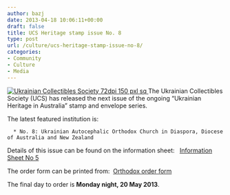 ```yaml
---
author: bazj
date: 2013-04-18 10:06:11+00:00
draft: false
title: UCS Heritage stamp issue No. 8
type: post
url: /culture/ucs-heritage-stamp-issue-no-8/
categories:
- Community
- Culture
- Media
---
```


[![Ukrainian Collectibles Society 72dpi 150 pxl sq](http://www.ozeukes.com/wp-content/uploads/2013/04/Ukrainian-Collectibles-Society-72dpi-150-pxl-sq.jpg)
](http://www.ozeukes.com/wp-content/uploads/2013/04/Ukrainian-Collectibles-Society-72dpi-150-pxl-sq.jpg)The Ukrainian Collectibles Society (UCS) has released the next issue of the ongoing “Ukrainian Heritage in Australia” stamp and envelope series.

The latest featured institution is:



	  * No. 8: Ukrainian Autocephalic Orthodox Church in Diaspora, Diocese of Australia and New Zealand

Details of this issue can be found on the information sheet:   [Information Sheet No 5](http://www.ozeukes.com/wp-content/uploads/2013/04/Information-Sheet-No-5.pdf)

The order form can be printed from:  [Orthodox order form](http://www.ozeukes.com/wp-content/uploads/2013/04/Orthodox-order-form.pdf)

The final day to order is **Monday night, 20 May 2013**.
